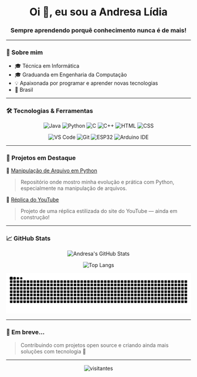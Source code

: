 <h1 align="center">Oi 👋, eu sou a Andresa Lídia</h1>
<h3 align="center">Sempre aprendendo porquê conhecimento nunca é de mais!</h3>

---

### 💫 Sobre mim
- 🎓 Técnica em Informática  
- 🎓 Graduanda em Engenharia da Computação  
- 💡 Apaixonada por programar e aprender novas tecnologias  
- 📍 Brasil  

---

### 🛠️ Tecnologias & Ferramentas

<div align="center">
  
![Java](https://img.shields.io/badge/Java-ED8B00?style=for-the-badge&logo=java&logoColor=white)
![Python](https://img.shields.io/badge/Python-3776AB?style=for-the-badge&logo=python&logoColor=white)
![C](https://img.shields.io/badge/C-00599C?style=for-the-badge&logo=c&logoColor=white)
![C++](https://img.shields.io/badge/C++-004482?style=for-the-badge&logo=cplusplus&logoColor=white)
![HTML](https://img.shields.io/badge/HTML-E34F26?style=for-the-badge&logo=html5&logoColor=white)
![CSS](https://img.shields.io/badge/CSS-1572B6?style=for-the-badge&logo=css3&logoColor=white)

![VS Code](https://img.shields.io/badge/VS_Code-007ACC?style=for-the-badge&logo=visual-studio-code&logoColor=white)
![Git](https://img.shields.io/badge/Git-F05032?style=for-the-badge&logo=git&logoColor=white)
![ESP32](https://img.shields.io/badge/ESP32-323232?style=for-the-badge&logo=espressif&logoColor=white)
![Arduino IDE](https://img.shields.io/badge/Arduino_IDE-00979D?style=for-the-badge&logo=arduino&logoColor=white)

</div>

---

### 📂 Projetos em Destaque

🔹 [Manipulação de Arquivo em Python](https://github.com/andresalidia/Manipulacao_Arquivo_Python)  
> Repositório onde mostro minha evolução e prática com Python, especialmente na manipulação de arquivos.

🔹 [Réplica do YouTube](https://github.com/andresalidia/Site-Youtube)  
> Projeto de uma réplica estilizada do site do YouTube — ainda em construção!

---

### 📈 GitHub Stats

<div align="center">

![Andresa's GitHub Stats](https://github-readme-stats.vercel.app/api?username=andresalidia&show_icons=true&theme=radical&bg_color=0d1117&title_color=fca311&text_color=e5e5e5&icon_color=f72585)

![Top Langs](https://github-readme-stats.vercel.app/api/top-langs/?username=andresalidia&layout=compact&theme=radical&bg_color=0d1117&title_color=fca311&text_color=e5e5e5)

![Snake animation](https://github.com/andresalidia/andresalidia/blob/output/github-contribution-grid-snake.svg)


</div>

---

### 🚀 Em breve...

> Contribuindo com projetos open source e criando ainda mais soluções com tecnologia 💜

---

<p align="center">
  <img src="https://readme-visitor-badge.glitch.me/badge?page_id=andresalidia.andresalidia" alt="visitantes" />
</p>
